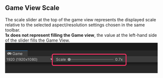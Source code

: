 ## Game View Scale
The scale slider at the top of the game view represents the displayed scale relative to the selected aspect/resolution settings chosen in the same toolbar.  
**1x does not represent filling the Game view**, the value at the left-hand side of the slider fills the Game View.  
![Game View Zoom Slider](game-view-scale.png)